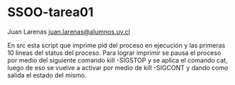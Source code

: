 # SSOO-tarea01
Juan Larenas
juan.larenas@alumnos.uv.cl

En src esta script que imprime pid del proceso en ejecución y las primeras 10 lineas del status del proceso. 
Para lograr imprimir se pausa el proceso por medio del siguiente comando kill -SIGSTOP y se aplica el comando cat,
luego de eso se vuelve a activar por medio de kill -SIGCONT y dando como salida el estado del mismo.
